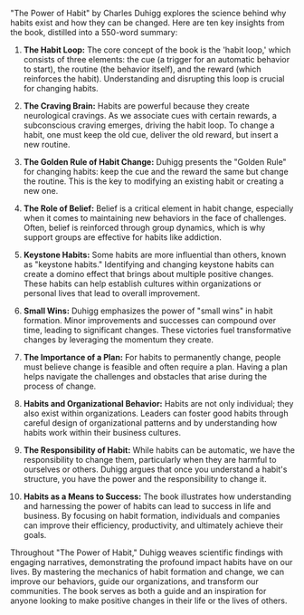 "The Power of Habit" by Charles Duhigg explores the science behind why habits exist and how they can be changed. Here are ten key insights from the book, distilled into a 550-word summary:

1. **The Habit Loop:** The core concept of the book is the 'habit loop,' which consists of three elements: the cue (a trigger for an automatic behavior to start), the routine (the behavior itself), and the reward (which reinforces the habit). Understanding and disrupting this loop is crucial for changing habits.

2. **The Craving Brain:** Habits are powerful because they create neurological cravings. As we associate cues with certain rewards, a subconscious craving emerges, driving the habit loop. To change a habit, one must keep the old cue, deliver the old reward, but insert a new routine.

3. **The Golden Rule of Habit Change:** Duhigg presents the "Golden Rule" for changing habits: keep the cue and the reward the same but change the routine. This is the key to modifying an existing habit or creating a new one.

4. **The Role of Belief:** Belief is a critical element in habit change, especially when it comes to maintaining new behaviors in the face of challenges. Often, belief is reinforced through group dynamics, which is why support groups are effective for habits like addiction.

5. **Keystone Habits:** Some habits are more influential than others, known as "keystone habits." Identifying and changing keystone habits can create a domino effect that brings about multiple positive changes. These habits can help establish cultures within organizations or personal lives that lead to overall improvement.

6. **Small Wins:** Duhigg emphasizes the power of "small wins" in habit formation. Minor improvements and successes can compound over time, leading to significant changes. These victories fuel transformative changes by leveraging the momentum they create.

7. **The Importance of a Plan:** For habits to permanently change, people must believe change is feasible and often require a plan. Having a plan helps navigate the challenges and obstacles that arise during the process of change.

8. **Habits and Organizational Behavior:** Habits are not only individual; they also exist within organizations. Leaders can foster good habits through careful design of organizational patterns and by understanding how habits work within their business cultures.

9. **The Responsibility of Habit:** While habits can be automatic, we have the responsibility to change them, particularly when they are harmful to ourselves or others. Duhigg argues that once you understand a habit's structure, you have the power and the responsibility to change it.

10. **Habits as a Means to Success:** The book illustrates how understanding and harnessing the power of habits can lead to success in life and business. By focusing on habit formation, individuals and companies can improve their efficiency, productivity, and ultimately achieve their goals.

Throughout "The Power of Habit," Duhigg weaves scientific findings with engaging narratives, demonstrating the profound impact habits have on our lives. By mastering the mechanics of habit formation and change, we can improve our behaviors, guide our organizations, and transform our communities. The book serves as both a guide and an inspiration for anyone looking to make positive changes in their life or the lives of others.